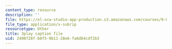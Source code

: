 ```yaml
---
content_type: resource
description: ''
file: https://ol-ocw-studio-app-production.s3.amazonaws.com/courses/9-00sc-introduction-to-psychology-fall-2011/2400728fb0f59b1128e6fa6d64cdf2b3_76O3rulk844.srt
file_type: application/x-subrip
resourcetype: Other
title: 3play caption file
uid: 2400728f-b0f5-9b11-28e6-fa6d64cdf2b3
---
```

